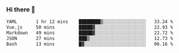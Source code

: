 ### Hi there 👋

<!--
**urzz/urzz** is a ✨ _special_ ✨ repository because its `README.md` (this file) appears on your GitHub profile.

Here are some ideas to get you started:

- 🔭 I’m currently working on ...
- 🌱 I’m currently learning ...
- 👯 I’m looking to collaborate on ...
- 🤔 I’m looking for help with ...
- 💬 Ask me about ...
- 📫 How to reach me: ...
- 😄 Pronouns: ...
- ⚡ Fun fact: ...
-->

<!--START_SECTION:waka-->

```txt
YAML       1 hr 12 mins    ████████▒░░░░░░░░░░░░░░░░   33.24 %
Vue.js     50 mins         █████▓░░░░░░░░░░░░░░░░░░░   22.93 %
Markdown   49 mins         █████▓░░░░░░░░░░░░░░░░░░░   22.72 %
JSON       27 mins         ███▒░░░░░░░░░░░░░░░░░░░░░   12.73 %
Bash       13 mins         █▓░░░░░░░░░░░░░░░░░░░░░░░   06.16 %
```

<!--END_SECTION:waka-->
